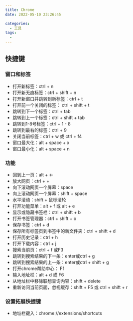 ```yaml
---
title: Chrome
date: 2022-05-10 23:26:45

categories:
  - 工具
tags:
  - 
---
```


## 快捷键

### 窗口和标签

- 打开新标签：ctrl + n
- 打开新无痕标签：ctrl + shift + n
- 打开新窗口并跳转到新标签：ctrl + t
- 打开前一个关闭的标签： ctrl + shift + t
- 跳转到下一个标签：ctrl + tab
- 跳转到上一个标签：ctrl + shift + tab
- 跳转到1-8号标签：ctrl + 1 - 8
- 跳转到最右的标签：ctrl + 9
- 关闭当前标签：ctrl + w 或 ctrl + f4
- 窗口最大化：alt + space + x
- 窗口最小化：alt + space + n

### 功能
- 回到上一页：alt + ←
- 放大网页：ctrl + +
- 向下滚动网页一个屏幕：space
- 向上滚动网页一个屏幕：shift + space
- 水平滚动：shift + 鼠标滚轮
- 打开功能菜单：alt + f 或 alt + e
- 显示或隐藏书签栏：ctrl + shift + b
- 打开书签管理器：ctrl + shift + o
- 保存书签：ctrl + d
- 保存所有标签页到书签中的新文件夹：ctrl + shift + d
- 打开历史记录：ctrl + h
- 打开下载内容：ctrl + j
- 搜索当前页：ctrl + f 或F3
- 跳转到搜索结果的下一条：enter或ctrl + g
- 跳转到搜索结果的上一条：enter或ctrl + shift + g
- 打开chrome帮助中心： F1
- 输入地址栏：alt + d 或 F6
- 从地址栏中移除联想查询内容：shift + delete
- 重新访问当前页面，忽视缓存：shift + F5 或 ctrl + shift + r

### 设置拓展快捷键

- 地址栏键入：chrome://extensions/shortcuts